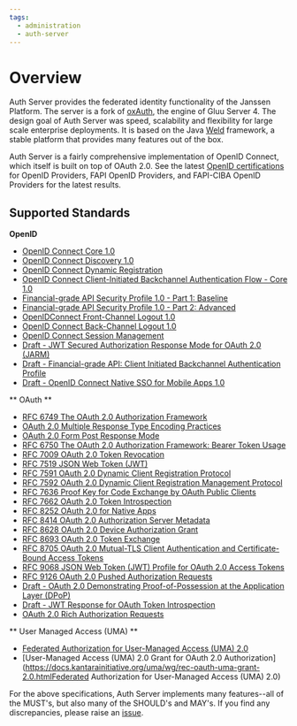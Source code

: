 ```yaml
---
tags:
  - administration
  - auth-server
---
```


# Overview

Auth Server provides the federated identity functionality of the Janssen Platform.
The server is a fork of [oxAuth](https://github.com/GluuFederation/oxAuth/),
the engine of Gluu Server 4. The design goal of Auth Server was speed,
scalability and flexibility for large scale enterprise deployments. It is based
on the Java [Weld](https://weld.cdi-spec.org/) framework, a stable platform that
provides many features out of the box.

Auth Server is a fairly comprehensive implementation of OpenID Connect, which
itself is built on top of OAuth 2.0. See the latest [OpenID certifications](https://openid.net/certification/) for OpenID Providers, FAPI OpenID Providers, and
FAPI-CIBA OpenID Providers for the latest results.

## Supported Standards

**OpenID**

* [OpenID Connect Core 1.0](https://openid.net/specs/openid-connect-core-1_0.html)
* [OpenID Connect Discovery 1.0](https://openid.net/specs/openid-connect-discovery-1_0.html)
* [OpenID Connect Dynamic Registration](https://openid.net/specs/openid-connect-registration-1_0.html)
* [OpenID Connect Client-Initiated Backchannel Authentication Flow - Core 1.0](https://openid.net/specs/openid-client-initiated-backchannel-authentication-core-1_0.html)
* [Financial-grade API Security Profile 1.0 - Part 1: Baseline](https://openid.net/specs/openid-financial-api-part-1-1_0.html)
* [Financial-grade API Security Profile 1.0 - Part 2: Advanced](https://openid.net/specs/openid-financial-api-part-2-1_0.html)
* [OpenIDConnect Front-Channel Logout 1.0](https://openid.net/specs/openid-connect-frontchannel-1_0.html)
* [OpenID Connect Back-Channel Logout 1.0](https://openid.net/specs/openid-connect-backchannel-1_0.html)
* [OpenID Connect Session Management](https://openid.net/specs/openid-connect-session-1_0.html)
* [Draft - JWT Secured Authorization Response Mode for OAuth 2.0 (JARM)](https://bitbucket.org/openid/fapi/src/master/oauth-v2-jarm.md)
* [Draft - Financial-grade API: Client Initiated Backchannel Authentication Profile](https://bitbucket.org/openid/fapi/src/master/Financial_API_WD_CIBA.md)
* [Draft -  OpenID Connect Native SSO for Mobile Apps 1.0](https://openid.net/specs/openid-connect-native-sso-1_0.html#name-authorization-request)

** OAuth **

* [RFC 6749 The OAuth 2.0 Authorization Framework](https://www.rfc-editor.org/rfc/rfc6749.html)
* [OAuth 2.0 Multiple Response Type Encoding Practices](https://openid.net/specs/oauth-v2-multiple-response-types-1_0.html)
* [OAuth 2.0 Form Post Response Mode](https://openid.net/specs/oauth-v2-form-post-response-mode-1_0.html)
* [RFC 6750 The OAuth 2.0 Authorization Framework: Bearer Token Usage](https://www.rfc-editor.org/rfc/rfc6750.html)
* [RFC 7009 OAuth 2.0 Token Revocation](https://www.rfc-editor.org/rfc/rfc7009.html)
* [RFC 7519 JSON Web Token (JWT)](https://www.rfc-editor.org/rfc/rfc7519.html)
* [RFC 7591 OAuth 2.0 Dynamic Client Registration Protocol](https://www.rfc-editor.org/rfc/rfc7591.html)
* [RFC 7592 OAuth 2.0 Dynamic Client Registration Management Protocol](https://www.rfc-editor.org/rfc/rfc7592.html)
* [RFC 7636 Proof Key for Code Exchange by OAuth Public Clients](https://www.rfc-editor.org/rfc/rfc7636.html)
* [RFC 7662 OAuth 2.0 Token Introspection](https://www.rfc-editor.org/rfc/rfc7662.html)
* [RFC 8252 OAuth 2.0 for Native Apps](https://www.rfc-editor.org/rfc/rfc8252.html)
* [RFC 8414 OAuth 2.0 Authorization Server Metadata](https://www.rfc-editor.org/rfc/rfc8414.html)
* [RFC 8628 OAuth 2.0 Device Authorization Grant](https://www.rfc-editor.org/rfc/rfc8628.html)
* [RFC 8693 OAuth 2.0 Token Exchange](https://www.rfc-editor.org/rfc/rfc8693.html)
* [RFC 8705 OAuth 2.0 Mutual-TLS Client Authentication and Certificate-Bound Access Tokens](https://www.rfc-editor.org/rfc/rfc8705.html)
* [RFC 9068 JSON Web Token (JWT) Profile for OAuth 2.0 Access Tokens](https://www.rfc-editor.org/rfc/rfc9068.html)
* [RFC 9126 OAuth 2.0 Pushed Authorization Requests](https://www.rfc-editor.org/rfc/rfc9126.html)
* [Draft - OAuth 2.0 Demonstrating Proof-of-Possession at the Application Layer (DPoP)](https://www.ietf.org/archive/id/draft-ietf-oauth-dpop-11.html)
* [Draft - JWT Response for OAuth Token Introspection](https://www.ietf.org/archive/id/draft-ietf-oauth-jwt-introspection-response-12.html)
* [OAuth 2.0 Rich Authorization Requests](https://datatracker.ietf.org/doc/html/rfc9396)

** User Managed Access (UMA) **

* [Federated Authorization for User-Managed Access (UMA) 2.0](https://docs.kantarainitiative.org/uma/wg/rec-oauth-uma-federated-authz-2.0.html)
* [User-Managed Access (UMA) 2.0 Grant for OAuth 2.0 Authorization](https://docs.kantarainitiative.org/uma/wg/rec-oauth-uma-grant-2.0.htmlFederated Authorization for User-Managed Access (UMA) 2.0)

For the above specifications, Auth Server implements many features--all of the
MUST's, but also many of the SHOULD's and MAY's. If you find any discrepancies,
please raise an [issue](https://github.com/JanssenProject/jans/issues).
